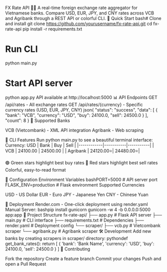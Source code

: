 FX Rate API 🏦💱
A real-time foreign exchange rate aggregator for Vietnamese banks. Compare USD, EUR, JPY, and CNY rates across VCB and Agribank through a REST API or colorful CLI.
🚀 Quick Start
bash# Clone and install
git clone https://github.com/yourusername/fx-rate-api.git
cd fx-rate-api
pip install -r requirements.txt

# Run CLI
python main.py

# Start API server
python app.py
API available at http://localhost:5000
📊 API Endpoints
GET /api/rates - All exchange rates
GET /api/rates/{currency} - Specific currency rates (USD, EUR, JPY, CNY)
json{
  "status": "success",
  "data": [
    {
      "bank": "VCB",
      "currency": "USD",
      "buy": 24100.0,
      "sell": 24500.0
    }
  ],
  "count": 8
}
🏦 Supported Banks

VCB (Vietcombank) - XML API integration
Agribank - Web scraping

🎨 CLI Features
Run python main.py to see a beautiful terminal interface:
Currency: USD
| Bank       | Buy       | Sell      |
|------------|-----------|-----------|
| VCB        | 24100.00  | 24500.00  |
| Agribank   | 24120.00⭐| 24480.00⭐|

🟢 Green stars highlight best buy rates
🔴 Red stars highlight best sell rates
Colorful, easy-to-read format

🔧 Configuration
Environment Variables
bashPORT=5000                    # API server port
FLASK_ENV=production         # Flask environment
Supported Currencies

USD - US Dollar
EUR - Euro
JPY - Japanese Yen
CNY - Chinese Yuan

🚀 Deployment
Render.com - One-click deployment using render.yaml
Manual Server:
bashpip install gunicorn
gunicorn -w 4 -b 0.0.0.0:5000 app:app
📁 Project Structure
fx-rate-api/
├── app.py                 # Flask API server
├── main.py               # CLI interface
├── requirements.txt      # Dependencies
├── render.yaml          # Deployment config
└── scraper/
    ├── vcb.py           # Vietcombank scraper
    └── agribank.py      # Agribank scraper
🛠️ Development
Add new banks by creating scrapers in scraper/ directory:
pythondef get_bank_rates():
    return [
        {
            'bank': 'Bank Name',
            'currency': 'USD',
            'buy': 24100.0,
            'sell': 24500.0
        }
    ]
🤝 Contributing

Fork the repository
Create a feature branch
Commit your changes
Push and open a Pull Request
